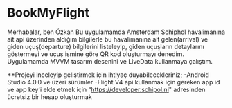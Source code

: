 # BookMyFlight

Merhabalar, ben Özkan
Bu uygulamamda Amsterdam Schiphol havalimanına ait api üzerinden aldığım bilgilerle bu havalimanına ait
gelen(arrival) ve giden uçuş(departure) bilgilerini listeleyip, giden uçuşların detaylarını göstermeyi ve uçuş ismine
göre QR kod oluşturmayı denedim.
Uygulamamda MVVM tasarım desenini ve LiveData kullanmaya çalıştım.

**Projeyi inceleyip geliştirmek için ihtiyaç duyabilecekleriniz;
    -Android Studio 4.0.0 ve üzeri sürümler
    -Flight V4 api kullanmak için gereken app id ve app key'i elde etmek için
      “https://developer.schipol.nl" adresinden ücretsiz bir hesap oluşturmak   
